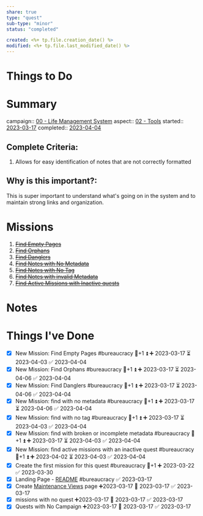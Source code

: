```yaml
---
share: true
type: "quest"
sub-type: "minor"
status: "completed"

created: <%+ tp.file.creation_date() %> 
modified: <%+ tp.file.last_modified_date() %>
---
```

 
 
# Things to Do
# Summary
campaign:: [00 - Life Management System](./00%20-%20Life%20Management%20System.md)
aspect:: [02 - Tools](./02%20-%20Tools.md)
started:: [2023-03-17](./2023-03-17.md)
completed:: [2023-04-04](./2023-04-04.md)

## Complete Criteria:
1. Allows for easy identification of notes that are not correctly formatted

## Why is this important?:
This is super important to understand what's going on in the system and to maintain strong links and organization.

# Missions
1. ~~[Find Empty Pages](./Find%20Empty%20Pages.md)~~
2. ~~[Find Orphans](./Find%20Orphans.md)~~
3. ~~[Find Danglers](./Find%20Danglers.md)~~
4. ~~[Find Notes with No Metadata](./Find%20Notes%20with%20No%20Metadata.md)~~
5. ~~[Find Notes with No Tag](./Find%20Notes%20with%20No%20Tag.md)~~
6. ~~[Find Notes with invalid Metadata](./Find%20Notes%20with%20invalid%20Metadata.md)~~
7. ~~[Find Active Missions with Inactive quests](./Find%20Active%20Missions%20with%20Inactive%20quests.md)~~

# Notes

# Things I've Done
- [x] New Mission: Find Empty Pages #bureaucracy 🥄+1 ⏫ ➕ 2023-03-17 ⏳ 2023-04-03 ✅ 2023-04-04
- [x] New Mission: Find Orphans #bureaucracy 🥄+1 ⏫ ➕ 2023-03-17 ⏳ 2023-04-06 ✅ 2023-04-04
- [x] New Mission: Find Danglers #bureaucracy 🥄+1 ⏫ ➕ 2023-03-17 ⏳ 2023-04-06 ✅ 2023-04-04
- [x] New Mission: find with no metadata #bureaucracy 🥄+1 ⏫ ➕ 2023-03-17 ⏳ 2023-04-06 ✅ 2023-04-04
- [x] New Mission: find with no tag #bureaucracy 🥄+1 ⏫ ➕ 2023-03-17 ⏳ 2023-04-03 ✅ 2023-04-04
- [x] New Mission: find with broken or incomplete metadata #bureaucracy 🥄+1 ⏫ ➕ 2023-03-17 ⏳ 2023-04-03 ✅ 2023-04-04
- [x] New Mission: find active missions with an inactive quest #bureaucracy 🥄+1 ⏫ ➕ 2023-04-02 ⏳ 2023-04-03 ✅ 2023-04-04
- [x] Create the first mission for this quest #bureaucracy 🥄+1 ➕ 2023-03-22 ✅ 2023-03-30
- [x] Landing Page - [README](./README.md) #bureaucracy  ✅ 2023-03-17
- [x] Create [Maintenance Views](./Maintenance%20Views.md) page  ➕2023-03-17 📅 2023-03-17 ✅ 2023-03-17
- [x] missions with no quest ➕2023-03-17 📅 2023-03-17 ✅ 2023-03-17
- [x] Quests with No Campaign ➕2023-03-17 📅 2023-03-17 ✅ 2023-03-17
